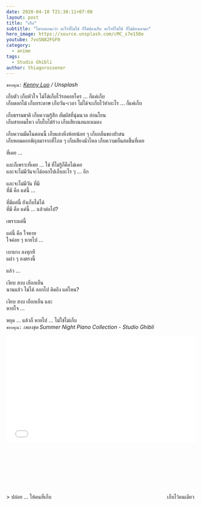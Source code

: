 ```yaml
---
date: 2020-04-10 T21:30:11+07:00
layout: post
title: "เก็บ"
subtitle: "ใครบอกนะว่า อะไรที่ไม่ใช่ ก็ไม่ต้องเก็บ อะไรที่ไม่ใช้ ก็ไม่ต้องเอามา"
hero_image: https://source.unsplash.com/cMC_s7e150o
youtube: 7voSN82FGF0
category:
  - anime
tags:
  - Studio Ghibli
author: thiagorossener
---
```

`ขอบคุณ:` *[Kenny Luo](https://unsplash.com/@kennyluoping) / Unsplash*

เก็บตัว เก็บหัวใจ ไม่ได้เก็บไว้รอคอยใคร ... ก็แค่เก็บ\
เก็บดอกไม้ เก็บกระดาษ เก็บวัน-เวลา ไม่ได้จะเก็บไว้ทำอะไร ... ก็แค่เก็บ

เก็บธรรมชาติ เก็บความรู้สึก สัมผัสที่นุ่มนวล อ่อนโยน\
เก็บสายลมไหว เก็บใบไม้ร่วง เก็บเสียงนกและแมลง

เก็บความมืดในตอนนี้ เก็บแสงหิ่งห้อยน้อย ๆ เก็บกลิ่นของป่าสน\
เก็บหอมดอกพิกุลมาจากที่ไกล ๆ เก็บเสียงน้ำไหล เก็บความเย็นสดชื่นที่เคย

ที่เคย ...

และก็เพราะที่เคย ... ใช่ ที่ไม่รู้ก็คือไม่เคย\
และจะไม่มีวันจะได้ออกไปเก็บอะไร ๆ ... อีก

และจะไม่มีวัน ที่มี\
ที่มี คือ แค่นี้ ...

ที่มีแค่นี้ ยังเก็บไม่ได้\
ที่มี คือ แค่นี้ ... แล้วต่อไป?

เพราะแค่นี้

แค่นี้ คือ ใจหาย\
ใจค่อย ๆ หายไป ...

เบาบาง ลงทุกที\
แผ่ว ๆ ลงตรงนี้

แล้ว ...

เงียบ สงบ เยือกเย็น\
นานแล้ว ไม่ได้ ออกไป คิดถึง แค่ไหน?

เงียบ สงบ เยือกเย็น และ\
หายใจ ...

หยุด ... แล้วก็ หายไป ... ไม่ใช่ไม่เก็บ\
`ขอบคุณ:` *เพลงชุด Summer Night Piano Collection - Studio Ghibli*

<div style="position:relative;width:100%;height:0;padding-bottom:56.25%;">
<iframe style="width:100%;height:100%;position:absolute;top:0;left:0;" src="{{ "https://www.youtube.com/embed/" | append: page.youtube }}" frameborder="0" allow="autoplay; encrypted-media" allowfullscreen>
</iframe>
</div>
> ปล่อย ... ให้คนที่เก็บ <svg class="love"><use xlink:href="#icon-heart"></use></svg> เก็บไว้คนเดียว
